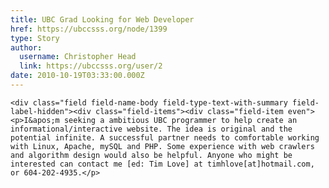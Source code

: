 ```yaml
---
title: UBC Grad Looking for Web Developer 
href: https://ubccsss.org/node/1399
type: Story
author:
  username: Christopher Head
  link: https://ubccsss.org/user/2
date: 2010-10-19T03:33:00.000Z
---
```



    <div class="field field-name-body field-type-text-with-summary field-label-hidden"><div class="field-items"><div class="field-item even"><p>I&apos;m seeking a ambitious UBC programmer to help create an informational/interactive website. The idea is original and the potential infinite. A successful partner needs to comfortable working with Linux, Apache, mySQL and PHP. Some experience with web crawlers and algorithm design would also be helpful. Anyone who might be interested can contact me [ed: Tim Love] at timhlove[at]hotmail.com, or 604-202-4935.</p>
</div></div></div>    <footer>
          </footer>
    